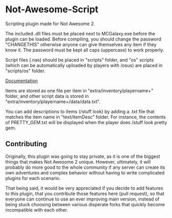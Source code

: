 # Not-Awesome-Script
Scripting plugin made for Not Awesome 2.


The included .dll files must be placed next to MCGalaxy.exe before the plugin can be loaded. Before compiling, you should change the password "CHANGETHIS" otherwise anyone can give themselves any item if they know it. The password must be kept all caps (uppercase) to work properly.

Script files (.nas) should be placed in "scripts" folder, and "os" scripts (which can be automatically uploaded by players with /osus) are placed in "scripts/os" folder.

[Documentation](https://dl.dropboxusercontent.com/s/tp9tr21k0dr2qpq/ScriptGuide2.txt)


Items are stored as one file per item in "extra/inventory/playername+" folder, and other script data is stored in "extra/inventory/playername+/data/data.txt".

You can add descriptions to items (/stuff look) by adding a .txt file that matches the item name in "text/itemDesc" folder. For instance, the contents of PRETTY_GEM.txt will be displayed when the player does /stuff look pretty gem.

## Contributing

Originally, this plugin was going to stay private, as it is one of the biggest things that makes Not Awesome 2 unique. However, ultimately, it will probably do more good to the whole community if any server can create its own adventures and complex behavior without having to write complicated plugins for each scenario.

That being said, it would be very appreciated if you decide to add features to this plugin, that you contribute those features here (pull request), so that everyone can continue to use an ever improving main version, instead of being stuck choosing between various disperate forks that quickly become incompatible with each other.